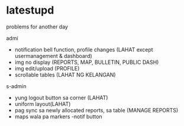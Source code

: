 # latestupd
problems for another day  

admi 
- notification bell function, profile changes  (LAHAT except usermanagement & dashboard)
- img no display (REPORTS, MAP, BULLETIN, PUBLIC DASH)
- img edit/upload (PROFILE)
- scrollable tables (LAHAT NG KELANGAN)


s-admin
- yung logout button sa corner (LAHAT) 
- uniform layout(LAHAT) 
- pag sync sa newly allocated reports, sa table (MANAGE REPORTS)
- maps wala pa markers -notif button
